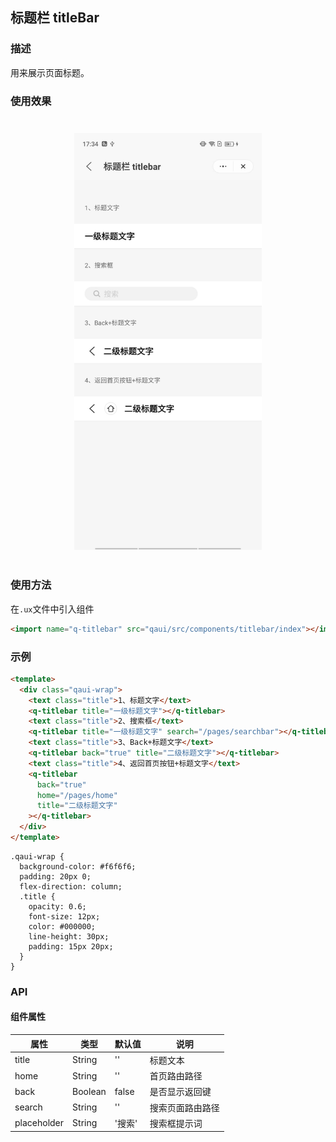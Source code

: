 ## 标题栏 titleBar

### 描述

用来展示页面标题。

### 使用效果

<div style="text-align: center;margin: 40px;"><img src="./assets/titlebar.jpg" alt="barcode" style="width:300px" /></div>

### 使用方法

在`.ux`文件中引入组件

```html
<import name="q-titlebar" src="qaui/src/components/titlebar/index"></import>
```

### 示例

```html
<template>
  <div class="qaui-wrap">
    <text class="title">1、标题文字</text>
    <q-titlebar title="一级标题文字"></q-titlebar>
    <text class="title">2、搜索框</text>
    <q-titlebar title="一级标题文字" search="/pages/searchbar"></q-titlebar>
    <text class="title">3、Back+标题文字</text>
    <q-titlebar back="true" title="二级标题文字"></q-titlebar>
    <text class="title">4、返回首页按钮+标题文字</text>
    <q-titlebar
      back="true"
      home="/pages/home"
      title="二级标题文字"
    ></q-titlebar>
  </div>
</template>
```

```less
.qaui-wrap {
  background-color: #f6f6f6;
  padding: 20px 0;
  flex-direction: column;
  .title {
    opacity: 0.6;
    font-size: 12px;
    color: #000000;
    line-height: 30px;
    padding: 15px 20px;
  }
}
```

### API

#### 组件属性

| 属性        | 类型    | 默认值 | 说明             |
| ----------- | ------- | ------ | ---------------- |
| title       | String  | ''     | 标题文本         |
| home        | String  | ''     | 首页路由路径     |
| back        | Boolean | false  | 是否显示返回键   |
| search      | String  | ''     | 搜索页面路由路径 |
| placeholder | String  | '搜索' | 搜索框提示词     |
